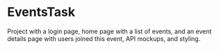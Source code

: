 # EventsTask
Project with a login page, home page with a list of events, and an event details page with users joined this event, API mockups, and styling.
